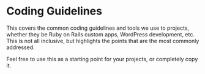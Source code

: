 # Coding Guidelines

This covers the common coding guidelines and tools we use to projects, whether they be Ruby on Rails custom apps, WordPress development, etc. This is not all inclusive, but highlights the points that are the most commonly addressed.

Feel free to use this as a starting point for your projects, or completely copy it.

